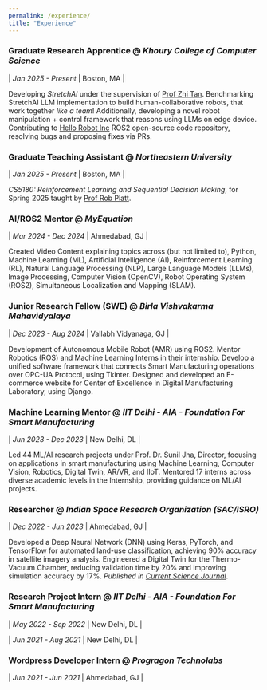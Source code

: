 ```yaml
---
permalink: /experience/
title: "Experience"
---
```


### Graduate Research Apprentice @ _Khoury College of Computer Science_

| _Jan 2025 - Present_ | Boston, MA |

Developing _StretchAI_ under the supervision of [Prof Zhi Tan](https://zhi.fyi/). Benchmarking StretchAI LLM implementation to build human-collaborative robots, that work together _like a team_! Additionally, developing a novel robot manipulation + control framework that reasons using LLMs on edge device. Contributing to [Hello Robot Inc](https://hello-robot.com/) ROS2 open-source code repository, resolving bugs and proposing fixes via PRs.

### Graduate Teaching Assistant @ _Northeastern University_

| _Jan 2025 - Present_ | Boston, MA |

_CS5180: Reinforcement Learning and Sequential Decision Making_, for Spring 2025 taught by [Prof Rob Platt](https://www.khoury.northeastern.edu/people/robert-platt/).

### AI/ROS2 Mentor @ _MyEquation_

| _Mar 2024 - Dec 2024_ | Ahmedabad, GJ |

Created Video Content explaining topics across (but not limited to), Python, Machine Learning (ML), Artificial Intelligence (AI), Reinforcement Learning (RL), Natural Language Processing (NLP), Large Language Models (LLMs), Image Processing, Computer Vision (OpenCV), Robot Operating System (ROS2), Simultaneous Localization and Mapping (SLAM).


### Junior Research Fellow (SWE) @ _Birla Vishvakarma Mahavidyalaya_

| _Dec 2023 - Aug 2024_ | Vallabh Vidyanaga, GJ |

Development of Autonomous Mobile Robot (AMR) using ROS2. Mentor Robotics (ROS) and Machine Learning Interns in their internship. Develop a unified software framework that connects Smart Manufacturing operations over OPC-UA Protocol, using Tkinter. Designed and developed an E-commerce website for Center of Excellence in Digital Manufacturing Laboratory, using Django.

### Machine Learning Mentor @ _IIT Delhi - AIA - Foundation For Smart Manufacturing_

| _Jun 2023 - Dec 2023_ | New Delhi, DL |

Led 44 ML/AI research projects under Prof. Dr. Sunil Jha, Director, focusing on applications in smart manufacturing using Machine Learning, Computer Vision, Robotics, Digital Twin, AR/VR, and IIoT. Mentored 17 interns across diverse academic levels in the Internship, providing guidance on ML/AI projects.

### Researcher @ _Indian Space Research Organization (SAC/ISRO)_

| _Dec 2022 - Jun 2023_ | Ahmedabad, GJ |

Developed a Deep Neural Network (DNN) using Keras, PyTorch, and TensorFlow for automated land-use classification, achieving 90% accuracy in satellite imagery analysis. Engineered a Digital Twin for the Thermo-Vacuum Chamber, reducing validation time by 20% and improving simulation accuracy by 17%. *Published in [Current Science Journal]()*.

### Research Project Intern @ _IIT Delhi - AIA - Foundation For Smart Manufacturing_

| _May 2022 - Sep 2022_ | New Delhi, DL |



| _Jun 2021 - Aug 2021_ | New Delhi, DL |



### Wordpress Developer Intern @ _Progragon Technolabs_

| _Jun 2021 - Jun 2021_ | Ahmedabad, GJ |
